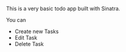This is a very basic todo app built with Sinatra.

You can 
 - Create new Tasks
 - Edit Task
 - Delete Task